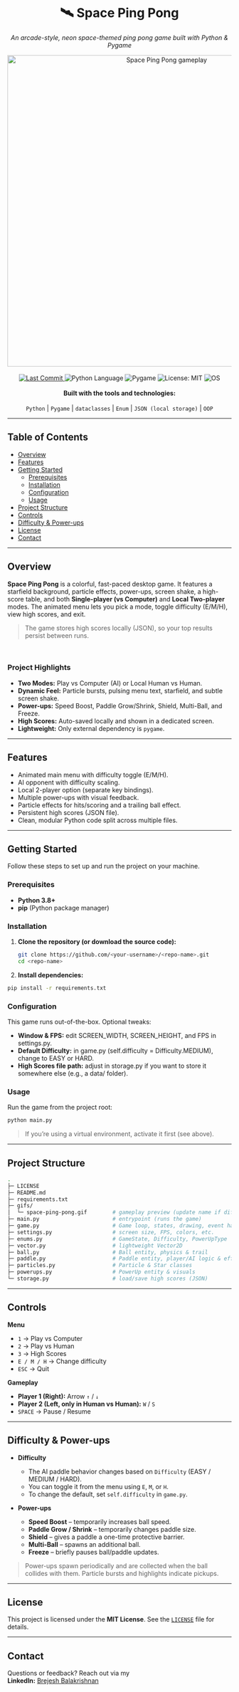 <div align="center">
  <h1>🛰️ Space Ping Pong</h1>
  <p><i>An arcade-style, neon space-themed ping pong game built with Python & Pygame</i></p>

  <!-- Gameplay preview (ensure the filename below matches your gifs folder) -->
  <img src="gifs/space-ping-pong.gif" alt="Space Ping Pong gameplay" width="700">
</div>

<br>

<div align="center">
  <!-- Update the repo path in the href and badge if your repo name differs -->
  <a href="https://github.com/<your-username>/<repo-name>">
    <img alt="Last Commit" src="https://img.shields.io/github/last-commit/<your-username>/<repo-name>">
  </a>
  <img alt="Python Language" src="https://img.shields.io/badge/Language-Python-blue">
  <img alt="Pygame" src="https://img.shields.io/badge/Library-Pygame-brightgreen">
  <img alt="License: MIT" src="https://img.shields.io/badge/License-MIT-yellow">
  <img alt="OS" src="https://img.shields.io/badge/OS-Windows%20%7C%20macOS%20%7C%20Linux-lightgrey">
</div>

<div align="center">
  <br>
  <b>Built with the tools and technologies:</b>
  <br><br>
  <code>Python</code> | <code>Pygame</code> | <code>dataclasses</code> | <code>Enum</code> | <code>JSON (local storage)</code> | <code>OOP</code>
</div>

---

## **Table of Contents**
* [Overview](#overview)
* [Features](#features)
* [Getting Started](#getting-started)
  * [Prerequisites](#prerequisites)
  * [Installation](#installation)
  * [Configuration](#configuration)
  * [Usage](#usage)
* [Project Structure](#project-structure)
* [Controls](#controls)
* [Difficulty & Power-ups](#difficulty--power-ups)
* [License](#license)
* [Contact](#contact)

---

## **Overview**

**Space Ping Pong** is a colorful, fast-paced desktop game. It features a starfield background, particle effects, power-ups, screen shake, a high-score table, and both **Single-player (vs Computer)** and **Local Two-player** modes. The animated menu lets you pick a mode, toggle difficulty (E/M/H), view high scores, and exit.

> The game stores high scores locally (JSON), so your top results persist between runs.

<br>

### **Project Highlights**
- **Two Modes:** Play vs Computer (AI) or Local Human vs Human.
- **Dynamic Feel:** Particle bursts, pulsing menu text, starfield, and subtle screen shake.
- **Power-ups:** Speed Boost, Paddle Grow/Shrink, Shield, Multi-Ball, and Freeze.
- **High Scores:** Auto-saved locally and shown in a dedicated screen.
- **Lightweight:** Only external dependency is `pygame`.

---

## **Features**
- Animated main menu with difficulty toggle (E/M/H).
- AI opponent with difficulty scaling.
- Local 2-player option (separate key bindings).
- Multiple power-ups with visual feedback.
- Particle effects for hits/scoring and a trailing ball effect.
- Persistent high scores (JSON file).
- Clean, modular Python code split across multiple files.

---

## **Getting Started**

Follow these steps to set up and run the project on your machine.

### **Prerequisites**
- **Python 3.8+**
- **pip** (Python package manager)

### **Installation**
1. **Clone the repository (or download the source code):**  
   ``` sh
   git clone https://github.com/<your-username>/<repo-name>.git
   cd <repo-name>
     ```

2. **Install dependencies:**
  ``` sh
  pip install -r requirements.txt
  ```

### Configuration
 This game runs out-of-the-box. Optional tweaks:
- **Window & FPS:** edit SCREEN_WIDTH, SCREEN_HEIGHT, and FPS in settings.py.
- **Default Difficulty:** in game.py (self.difficulty = Difficulty.MEDIUM), change to EASY or HARD.
- **High Scores file path:** adjust in storage.py if you want to store it somewhere else (e.g., a data/ folder).

### Usage
Run the game from the project root:
``` sh
python main.py
```
> If you’re using a virtual environment, activate it first (see above).

---

## Project Structure

``` bash
.
├─ LICENSE
├─ README.md
├─ requirements.txt
├─ gifs/
│  └─ space-ping-pong.gif        # gameplay preview (update name if different)
├─ main.py                       # entrypoint (runs the game)
├─ game.py                       # Game loop, states, drawing, event handling
├─ settings.py                   # screen size, FPS, colors, etc.
├─ enums.py                      # GameState, Difficulty, PowerUpType
├─ vector.py                     # lightweight Vector2D
├─ ball.py                       # Ball entity, physics & trail
├─ paddle.py                     # Paddle entity, player/AI logic & effects
├─ particles.py                  # Particle & Star classes
├─ powerups.py                   # PowerUp entity & visuals
└─ storage.py                    # load/save high scores (JSON)

```

---

## **Controls**

**Menu**
- `1` → Play vs Computer  
- `2` → Play vs Human  
- `3` → High Scores  
- `E / M / H` → Change difficulty  
- `ESC` → Quit

**Gameplay**
- **Player 1 (Right):** Arrow `↑` / `↓`  
- **Player 2 (Left, only in Human vs Human):** `W` / `S`  
- `SPACE` → Pause / Resume

---

## **Difficulty & Power-ups**

- **Difficulty**
  - The AI paddle behavior changes based on `Difficulty` (EASY / MEDIUM / HARD).  
  - You can toggle it from the menu using `E`, `M`, or `H`.  
  - To change the default, set `self.difficulty` in `game.py`.

- **Power-ups**
  - **Speed Boost** – temporarily increases ball speed.  
  - **Paddle Grow / Shrink** – temporarily changes paddle size.  
  - **Shield** – gives a paddle a one-time protective barrier.  
  - **Multi-Ball** – spawns an additional ball.  
  - **Freeze** – briefly pauses ball/paddle updates.
  
> Power-ups spawn periodically and are collected when the ball collides with them. Particle bursts and highlights indicate pickups.

---

## **License**
This project is licensed under the **MIT License**. See the [`LICENSE`](LICENSE) file for details.

---

## **Contact**
Questions or feedback? Reach out via my  
**LinkedIn:** [Brejesh Balakrishnan](https://www.linkedin.com/in/brejesh-balakrishnan-7855051b9/)
